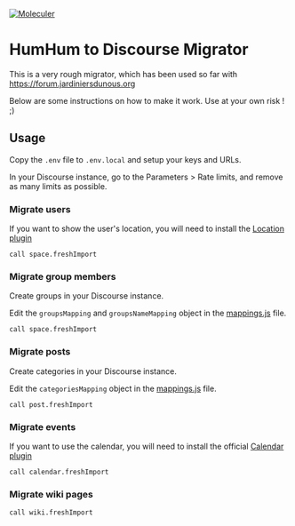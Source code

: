 [![Moleculer](https://badgen.net/badge/Powered%20by/Moleculer/0e83cd)](https://moleculer.services)

# HumHum to Discourse Migrator

This is a very rough migrator, which has been used so far with https://forum.jardiniersdunous.org

Below are some instructions on how to make it work. Use at your own risk ! ;)

## Usage

Copy the `.env` file to `.env.local` and setup your keys and URLs.

In your Discourse instance, go to the Parameters > Rate limits, and remove as many limits as possible.

### Migrate users

If you want to show the user's location, you will need to install the [Location plugin](https://github.com/paviliondev/discourse-locations)

```
call space.freshImport
```

### Migrate group members

Create groups in your Discourse instance.

Edit the `groupsMapping` and `groupsNameMapping` object in the [mappings.js](./mappings.js) file.

```
call space.freshImport
```

### Migrate posts

Create categories in your Discourse instance.

Edit the `categoriesMapping` object in the [mappings.js](./mappings.js) file.

```
call post.freshImport
```

### Migrate events

If you want to use the calendar, you will need to install the official [Calendar plugin](https://github.com/discourse/discourse-calendar)

```
call calendar.freshImport
```

### Migrate wiki pages

```
call wiki.freshImport
```
